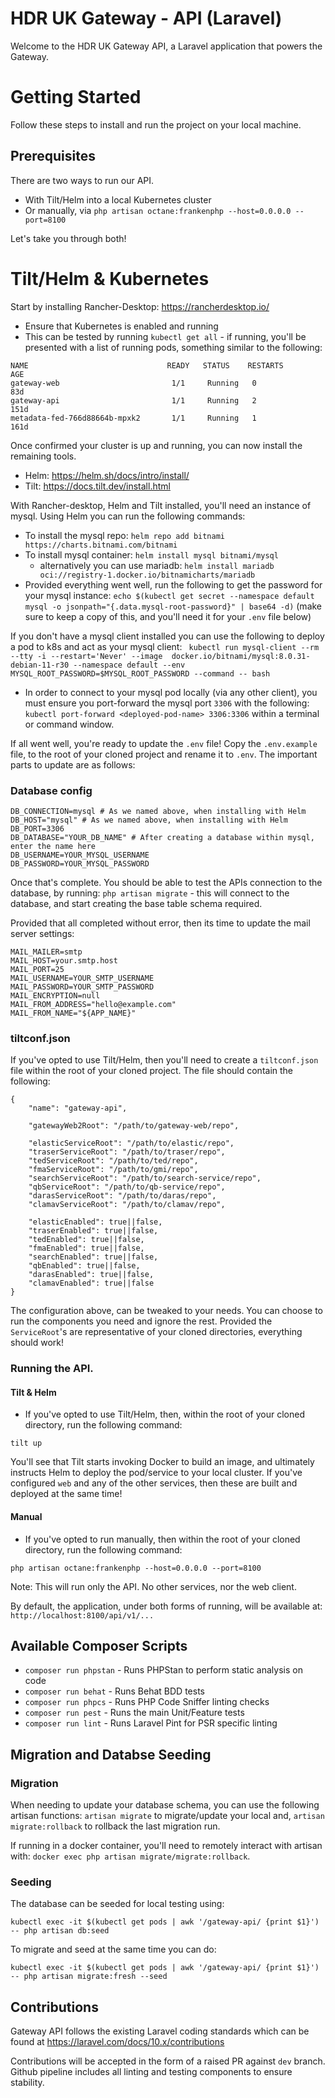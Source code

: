 # HDR UK Gateway - API (Laravel)

Welcome to the HDR UK Gateway API, a Laravel application that powers the Gateway.

# Getting Started
Follow these steps to install and run the project on your local machine.

## Prerequisites
There are two ways to run our API.
- With Tilt/Helm into a local Kubernetes cluster
- Or manually, via `php artisan octane:frankenphp --host=0.0.0.0 --port=8100`

Let's take you through both!

# Tilt/Helm & Kubernetes
Start by installing Rancher-Desktop: https://rancherdesktop.io/
-   Ensure that Kubernetes is enabled and running
-   This can be tested by running `kubectl get all` - if running, you'll be presented with a list of running pods, something similar to the following:

```
NAME                               READY   STATUS    RESTARTS        AGE
gateway-web                         1/1     Running   0              83d
gateway-api                         1/1     Running   2              151d
metadata-fed-766d88664b-mpxk2       1/1     Running   1              161d
```

Once confirmed your cluster is up and running, you can now install the remaining tools.

- Helm: https://helm.sh/docs/intro/install/
- Tilt: https://docs.tilt.dev/install.html

With Rancher-desktop, Helm and Tilt installed, you'll need an instance of mysql. Using Helm you can run the following commands:
-   To install the mysql repo: `helm repo add bitnami https://charts.bitnami.com/bitnami`
-   To install mysql container: `helm install mysql bitnami/mysql`
    -   alternatively you can use mariadb: `helm install mariadb oci://registry-1.docker.io/bitnamicharts/mariadb`
-   Provided everything went well, run the following to get the password for your mysql instance: `echo $(kubectl get secret --namespace default mysql -o jsonpath="{.data.mysql-root-password}" | base64 -d)` (make sure to keep a copy of this, and you'll need it for your `.env` file below)

If you don't have a mysql client installed you can use the following to deploy a pod to k8s and act as your mysql client: ` kubectl run mysql-client --rm --tty -i --restart='Never' --image  docker.io/bitnami/mysql:8.0.31-debian-11-r30 --namespace default --env MYSQL_ROOT_PASSWORD=$MYSQL_ROOT_PASSWORD --command -- bash`

-   In order to connect to your mysql pod locally (via any other client), you must ensure you port-forward the mysql port `3306` with the following: `kubectl port-forward <deployed-pod-name> 3306:3306` within a terminal or command window.

If all went well, you're ready to update the `.env` file! Copy the `.env.example` file, to the root of your cloned project and rename it to `.env`. The important parts to update are as follows:

### Database config

```
DB_CONNECTION=mysql # As we named above, when installing with Helm
DB_HOST="mysql" # As we named above, when installing with Helm
DB_PORT=3306
DB_DATABASE="YOUR_DB_NAME" # After creating a database within mysql, enter the name here
DB_USERNAME=YOUR_MYSQL_USERNAME
DB_PASSWORD=YOUR_MYSQL_PASSWORD
```

Once that's complete. You should be able to test the APIs connection to the database, by running: `php artisan migrate` - this will connect to the database, and start creating the base table schema required.

Provided that all completed without error, then its time to update the mail server settings:

```
MAIL_MAILER=smtp
MAIL_HOST=your.smtp.host
MAIL_PORT=25
MAIL_USERNAME=YOUR_SMTP_USERNAME
MAIL_PASSWORD=YOUR_SMTP_PASSWORD
MAIL_ENCRYPTION=null
MAIL_FROM_ADDRESS="hello@example.com"
MAIL_FROM_NAME="${APP_NAME}"
```

### tiltconf.json
If you've opted to use Tilt/Helm, then you'll need to create a `tiltconf.json` file within the root of your cloned project. The file should contain the following:

```
{
    "name": "gateway-api",

    "gatewayWeb2Root": "/path/to/gateway-web/repo",

    "elasticServiceRoot": "/path/to/elastic/repo",
    "traserServiceRoot": "/path/to/traser/repo",
    "tedServiceRoot": "/path/to/ted/repo",
    "fmaServiceRoot": "/path/to/gmi/repo",
    "searchServiceRoot": "/path/to/search-service/repo",
    "qbServiceRoot": "/path/to/qb-service/repo",
    "darasServiceRoot": "/path/to/daras/repo",
    "clamavServiceRoot": "/path/to/clamav/repo",

    "elasticEnabled": true||false,
    "traserEnabled": true||false,
    "tedEnabled": true||false,
    "fmaEnabled": true||false,
    "searchEnabled": true||false,
    "qbEnabled": true||false,
    "darasEnabled": true||false,
    "clamavEnabled": true||false
}
```

The configuration above, can be tweaked to your needs. You can choose to run the components you need and ignore the rest. Provided the `ServiceRoot`'s are representative of your cloned directories, everything should work!

### Running the API.

#### Tilt & Helm

-   If you've opted to use Tilt/Helm, then, within the root of your cloned directory, run the following command:

```
tilt up
```

You'll see that Tilt starts invoking Docker to build an image, and ultimately instructs Helm to deploy the pod/service to your local cluster. If you've configured `web` and any of the other services, then these are built and deployed at the same time!

#### Manual
- If you've opted to run manually, then within the root of your cloned directory, run the following command:

```
php artisan octane:frankenphp --host=0.0.0.0 --port=8100
```
Note: This will run only the API. No other services, nor the web client.

By default, the application, under both forms of running, will be available at: `http://localhost:8100/api/v1/...`

## Available Composer Scripts
- `composer run phpstan` - Runs PHPStan to perform static analysis on code
- `composer run behat` - Runs Behat BDD tests
- `composer run phpcs` - Runs PHP Code Sniffer linting checks
- `composer run pest` - Runs the main Unit/Feature tests
- `composer run lint` - Runs Laravel Pint for PSR specific linting


## Migration and Databse Seeding
### Migration

When needing to update your database schema, you can use the following artisan functions:
`artisan migrate` to migrate/update your local and, `artisan migrate:rollback` to rollback the last migration run.

If running in a docker container, you'll need to remotely interact with artisan with: `docker exec php artisan migrate/migrate:rollback`.

### Seeding

The database can be seeded for local testing using:
```
kubectl exec -it $(kubectl get pods | awk '/gateway-api/ {print $1}') -- php artisan db:seed
```


To migrate and seed at the same time you can do:
```
kubectl exec -it $(kubectl get pods | awk '/gateway-api/ {print $1}') -- php artisan migrate:fresh --seed 
```

## Contributions

Gateway API follows the existing Laravel coding standards which can be found at https://laravel.com/docs/10.x/contributions

Contributions will be accepted in the form of a raised PR against `dev` branch. Github pipeline includes all linting and testing components to ensure stability.
